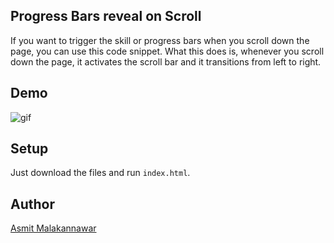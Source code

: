 ## Progress Bars reveal on Scroll

If you want to trigger the skill or progress bars when you scroll down the page, you can use this code snippet. What this does is, whenever you scroll down the page, it activates the scroll bar and it transitions from left to right.

## Demo

![gif](progress-bars.gif)

## Setup

Just download the files and run `index.html`.

## Author

[Asmit Malakannawar](https://github.com/Asmit2952) 
